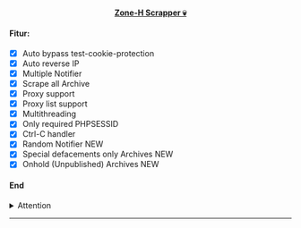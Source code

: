 <a href="/"><h4 align="center">Zone-H Scrapper 💀</h4></a>

#### Fitur:
- [x] Auto bypass test-cookie-protection
- [x] Auto reverse IP
- [x] Multiple Notifier
- [x] Scrape all Archive
- [x] Proxy support
- [x] Proxy list support
- [x] Multithreading
- [x] Only required PHPSESSID
- [x] Ctrl-C handler
- [x] Random Notifier NEW
- [x] Special defacements only Archives NEW
- [x] Onhold (Unpublished) Archives NEW

#### End


<details>
<summary>Attention</summary>

> *Copas? yes i'm copas eak... push nomor satu :v*

> *Coded by [github.user](/)*
</details>

______











